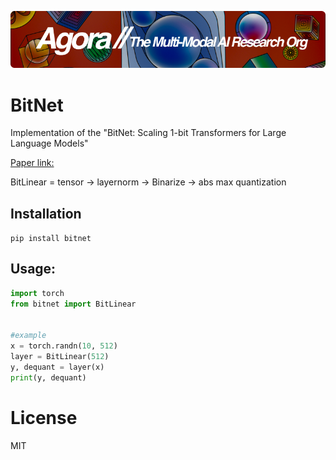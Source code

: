 [![Multi-Modality](agorabanner.png)](https://discord.gg/qUtxnK2NMf)

# BitNet
Implementation of the "BitNet: Scaling 1-bit Transformers for Large Language Models"

[Paper link:](https://arxiv.org/pdf/2310.11453.pdf)

BitLinear = tensor -> layernorm -> Binarize -> abs max quantization 

## Installation
`pip install bitnet`

## Usage:
```python
import torch 
from bitnet import BitLinear


#example
x = torch.randn(10, 512)
layer = BitLinear(512)
y, dequant = layer(x)
print(y, dequant)
```

# License
MIT



